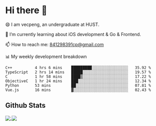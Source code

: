 
# Hi there 👋
😄 I am vecpeng, an undergraduate at HUST.

🌱 I’m currently learning about iOS development & Go & Frontend.

📫 How to reach me: 841298391cp@gmail.com

📊 My weekly development breakdown
<!--START_SECTION:waka-->

```text
C++          4 hrs 6 mins    █████████░░░░░░░░░░░░░░░░   35.92 %
TypeScript   2 hrs 14 mins   █████░░░░░░░░░░░░░░░░░░░░   19.57 %
C            1 hr 58 mins    ████▒░░░░░░░░░░░░░░░░░░░░   17.22 %
ObjectiveC   1 hr 24 mins    ███░░░░░░░░░░░░░░░░░░░░░░   12.34 %
Python       53 mins         ██░░░░░░░░░░░░░░░░░░░░░░░   07.81 %
Vue.js       16 mins         ▓░░░░░░░░░░░░░░░░░░░░░░░░   02.43 %
```

<!--END_SECTION:waka-->

## Github Stats
<a href="https://github.com/anuraghazra/github-readme-stats">
  <img align="center" src="https://github-readme-stats.vercel.app/api?username=vecpeng&count_private=true&hide=stars" />
</a>
<a href="https://github.com/anuraghazra/convoychat">
  <img align="center" src="https://github-readme-stats.vercel.app/api/top-langs/?username=vecpeng&layout=compact" />
</a>
